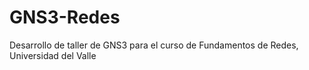 # GNS3-Redes
Desarrollo de taller de GNS3 para el curso de Fundamentos de Redes, Universidad del Valle
